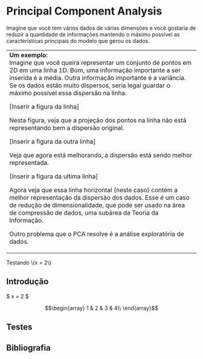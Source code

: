 # Principal Component Analysis
<style>.exemploheader{font-weight:bold;}</style>
Imagine que você tem vários dados de várias dimensões e você gostaria de reduzir a quantidade de informações mantendo o máximo possível as características principais do modelo que gerou os dados.

<table><tr><td>
<span class="exemploheader">Um exemplo:</span><br>
Imagine que você queira representar um conjunto de pontos em 2D em uma linha 1D. Bom, uma informação importante a ser inserida é a média. Outra informação importante é a variância. Se os dados estão muito dispersos, seria legal guardar o máximo possível essa dispersão na linha.

[Inserir a figura da linha]

Nesta figura, veja que a projeção dos pontos na linha não está representando bem a dispersão original.

[Inserir a figura da outra linha]

Veja que agora está melhorando, a dispersão está sendo melhor representada.

[Inserir a figura da ultima linha]

Agora veja que essa linha horizontal (neste caso) contém a melhor representação da dispersão dos dados. Esse é um caso de redução de dimensionalidade, que pode ser usado na área de compressão de dados, uma subárea da Teoria da Informação.

Outro problema que o PCA resolve é a análise exploratória de dados.

</td></tr></table>


Testando \\(x = 2\\)

## Introdução

$ x = 2 $

$$\begin{array}
1 & 2 & 3 & 4\\
\end{array}$$

## Testes

## Bibliografia